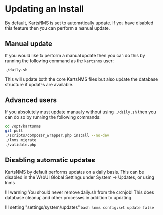 # Updating an Install

By default, KartsNMS is set to automatically update. If you have
disabled this feature then you can perform a manual update.

## Manual update

If you would like to perform a manual update then you can do this by
running the following command as the `kartsnms` user:

`./daily.sh`

This will update both the core KartsNMS files but also update the database
structure if updates are available.

## Advanced users

If you absolutely must update manually without using `./daily.sh` then
you can do so by running the following commands:

```bash
cd /opt/kartsnms
git pull
./scripts/composer_wrapper.php install --no-dev
./lnms migrate
./validate.php
```

## Disabling automatic updates

KartsNMS by default performs updates on a daily basis.
This can be disabled in the WebUI Global Settings under System -> Updates, or using lnms

!!! warning
    You should never remove daily.sh from the cronjob!
    This does database cleanup and other processes in addition to updating.

!!! setting "settings/system/updates"
    ```bash
    lnms config:set update false
    ```
